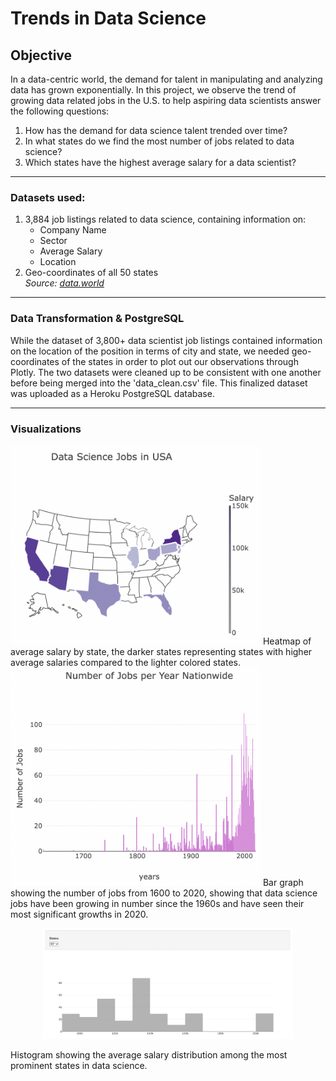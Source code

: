 # Trends in Data Science

## Objective
In a data-centric world, the demand for talent in manipulating and analyzing data has grown exponentially.
In this project, we observe the trend of growing data related jobs in the U.S. to help aspiring data scientists answer the following questions:
    <ol>
        <li>How has the demand for data science talent trended over time?</li>
        <li>In what states do we find the most number of jobs related to data science?</li>
        <li>Which states have the highest average salary for a data scientist?</li>
    </ol>

<hr>

### Datasets used:
1. 3,884 job listings related to data science, containing information on:
    <ul>    
        <li>Company Name</li>
        <li>Sector</li>
        <li>Average Salary</li>
        <li>Location</li>
    </ul>
2. Geo-coordinates of all 50 states
<br><i>Source: <a href="https://data.world/">data.world</a></i>

<hr>

### Data Transformation & PostgreSQL
While the dataset of 3,800+ data scientist job listings contained information on the location of the position in terms of city and state, we needed geo-coordinates of the states in order to plot out our observations through Plotly.
The two datasets were cleaned up to be consistent with one another before being merged into the 'data_clean.csv' file.
This finalized dataset was uploaded as a Heroku PostgreSQL database.

<hr>

### Visualizations
<img src="static/images/avg_salary_by_state.png" style="width:400px" class="center">
Heatmap of average salary by state, the darker states representing states with higher average salaries compared to the lighter colored states.
<br>
<img src="static/images/num_of_jobs.png" style="width:400px" class="center">
Bar graph showing the number of jobs from 1600 to 2020, showing that data science jobs have been growing in number since the 1960s and have seen their most significant growths in 2020.
<br>
<p style="text-align:center;">
    <img src="static/images/salary_by_state.png" style="width:400px" class="center">
    <div class="caption">
        Histogram showing the average salary distribution among the most prominent states in data science.
    </div>
</p>
